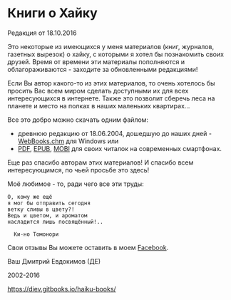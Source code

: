# Книги о Хайку
Редакция от 18.10.2016

Это некоторые из имеющихся у меня материалов (книг, журналов, газетных вырезок) о хайку, с которыми я хотел бы познакомить своих друзей. Время от времени эти материалы пополняются и облагораживаются - заходите за обновленными редакциями!

Если Вы автор какого-то из этих материалов, то очень хотелось бы просить Вас всем миром сделать доступными их для всех интересующихся в интернете. Также это позволит сберечь леса на планете и место на полках в наших маленьких квартирах...

Все это добро можно скачать одним файлом:
* древнюю редакцию от 18.06.2004, дошедшую до наших дней - [WebBooks.chm](https://github.com/diev/Haiku-Books/releases/tag/v1.0) для Windows или
* [PDF](https://www.gitbook.com/download/pdf/book/diev/haiku-books), 
[EPUB](https://www.gitbook.com/download/epub/book/diev/haiku-books),
[MOBI](https://www.gitbook.com/download/mobi/book/diev/haiku-books) для своих читалок на современных смартфонах.

Еще раз спасибо авторам этих материалов! И спасибо всем интересующимся, по чьей просьбе это здесь!

Моё любимое - то, ради чего все эти труды:

```
О, кому же ещё
я мог бы отправить сегодня
ветку сливы в цвету?!
Ведь и цветом, и ароматом
насладится лишь посвящённый!..

  Ки-но Томонори
```

Свои отзывы Вы можете оставить в моем [Facebook](https://facebook.com/dmitrii.evdokimov).


Ваш Дмитрий Евдокимов (ДЕ)

2002-2016

https://diev.gitbooks.io/haiku-books/